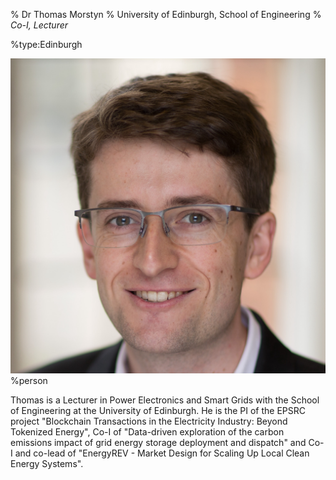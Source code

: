 % Dr Thomas Morstyn
% University of Edinburgh, School of Engineering
% _Co-I, Lecturer_

%type:Edinburgh

![Thomas](Thomas.jpg)%person

Thomas is a Lecturer in Power Electronics and Smart Grids with the School of Engineering at the University of Edinburgh. He is the PI of the EPSRC project "Blockchain Transactions in the Electricity Industry: Beyond Tokenized Energy", Co-I of "Data-driven exploration of the carbon emissions impact of grid energy storage deployment and dispatch" and Co-I and co-lead of "EnergyREV - Market Design for Scaling Up Local Clean Energy Systems".

